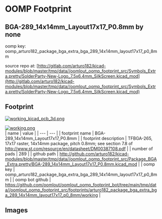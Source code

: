 # OOMP Footprint  
## BGA-289_14x14mm_Layout17x17_P0.8mm  by none  
  
oomp key: oomp_arturo182_package_bga_extra_bga_289_14x14mm_layout17x17_p0_8mm  
  
source repo at: [http://gitlab.com/arturo182/kicad-modules/blob/master/tmp/data//oomlout_oomp_footprint_src/Symbols_Extra.pretty/SolderParty-New-Logo_7.5x6.4mm_SilkScreen.kicad_mod](http://gitlab.com/arturo182/kicad-modules/blob/master/tmp/data//oomlout_oomp_footprint_src/Symbols_Extra.pretty/SolderParty-New-Logo_7.5x6.4mm_SilkScreen.kicad_mod)  
## Footprint  
  
[![working_kicad_pcb_3d.png](working_kicad_pcb_3d_600.png)](working_kicad_pcb_3d.png)  
  
[![working.png](working_600.png)](working.png)  
| name | value | 
| --- | --- | 
| footprint name | BGA-289_14x14mm_Layout17x17_P0.8mm | 
| footprint description | TFBGA-265, 17x17 raster, 14x14mm package, pitch 0.8mm; see section 7.8 of http://www.st.com/resource/en/datasheet/DM00387108.pdf | 
| number of pads | 289 | 
| github path | http://github.com/arturo182/kicad-modules/blob/master/tmp/data//oomlout_oomp_footprint_src/Package_BGA_Extra.pretty/BGA-289_14x14mm_Layout17x17_P0.8mm.kicad_mod | 
| oomp key | oomp_arturo182_package_bga_extra_bga_289_14x14mm_layout17x17_p0_8mm | 
| oomp bot github | https://github.com/oomlout/oomlout_oomp_footprint_bot/tree/main/tmp/data//oomlout_oomp_footprint_src/footprints/arturo182_package_bga_extra_bga_289_14x14mm_layout17x17_p0_8mm/working | 
## Images  
